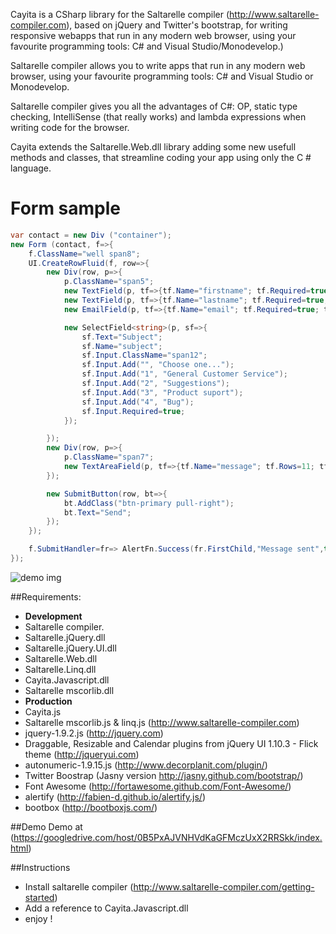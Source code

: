 Cayita is a CSharp library for the Saltarelle compiler (http://www.saltarelle-compiler.com), based on jQuery and Twitter's bootstrap, for writing responsive webapps that run in any modern web browser, using your favourite programming tools: C# and Visual Studio/Monodevelop.)

Saltarelle compiler allows you to write apps  that run in any modern web browser, using your favourite programming tools:  C# and Visual Studio or Monodevelop.

Saltarelle compiler gives you  all the advantages of C#: OP, static type checking, IntelliSense (that really works) and lambda expressions when writing code for the browser. 

Cayita extends the Saltarelle.Web.dll  library adding some new usefull methods and classes, that streamline  coding your app  using only the C # language.

Form  sample
=========================== 

```csharp
var contact = new Div ("container");
new Form (contact, f=>{
	f.ClassName="well span8";
	UI.CreateRowFluid(f, row=>{
		new Div(row, p=>{
			p.ClassName="span5";
			new TextField(p, tf=>{tf.Name="firstname"; tf.Required=true; tf.Text="FirstName"; tf.Input.ClassName="span12"; });
			new TextField(p, tf=>{tf.Name="lastname"; tf.Required=true; tf.Text="LastName"; tf.Input.ClassName="span12"; });
			new EmailField(p, tf=>{tf.Name="email"; tf.Required=true; tf.Text="Email";tf.Input.ClassName="span12";});

			new SelectField<string>(p, sf=>{
				sf.Text="Subject";
				sf.Name="subject";
				sf.Input.ClassName="span12";
				sf.Input.Add("", "Choose one...");
				sf.Input.Add("1", "General Customer Service");
				sf.Input.Add("2", "Suggestions");
				sf.Input.Add("3", "Product suport");
				sf.Input.Add("4", "Bug");
				sf.Input.Required=true;
			});

		});
		new Div(row, p=>{
			p.ClassName="span7";
			new TextAreaField(p, tf=>{tf.Name="message"; tf.Rows=11; tf.Text="Message";tf.Input.ClassName="span12";});
		});

		new SubmitButton(row, bt=>{  
			bt.AddClass("btn-primary pull-right");  
			bt.Text="Send";  
		});  
	});

	f.SubmitHandler=fr=> AlertFn.Success(fr.FirstChild,"Message sent",true, 5000);
});
```
![demo img](https://raw.github.com/aicl/aicl.github.com/master/img/form.demo-1.png)

##Requirements:
* **Development**
* Saltarelle compiler.
* Saltarelle.jQuery.dll
* Saltarelle.jQuery.UI.dll  
* Saltarelle.Web.dll
* Saltarelle.Linq.dll
* Cayita.Javascript.dll
* Saltarelle mscorlib.dll
* **Production**
* Cayita.js
* Saltarelle mscorlib.js  & linq.js (http://www.saltarelle-compiler.com)
* jquery-1.9.2.js (http://jquery.com)
* Draggable, Resizable and Calendar plugins from jQuery UI 1.10.3 - Flick theme (http://jqueryui.com)
* autonumeric-1.9.15.js (http://www.decorplanit.com/plugin/)
* Twitter Boostrap (Jasny version http://jasny.github.com/bootstrap/)
* Font Awesome (http://fortawesome.github.com/Font-Awesome/)
* alertify (http://fabien-d.github.io/alertify.js/)
* bootbox (http://bootboxjs.com/)

##Demo
Demo at (https://googledrive.com/host/0B5PxAJVNHVdKaGFMczUxX2RRSkk/index.html)

##Instructions
* Install saltarelle compiler (http://www.saltarelle-compiler.com/getting-started)
* Add a reference to Cayita.Javascript.dll
* enjoy !
